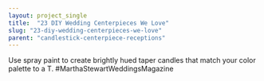 ```yaml
---
layout: project_single
title:  "23 DIY Wedding Centerpieces We Love"
slug: "23-diy-wedding-centerpieces-we-love"
parent: "candlestick-centerpiece-receptions"
---
```

Use spray paint to create brightly hued taper candles that match your color palette to a T. #MarthaStewartWeddingsMagazine